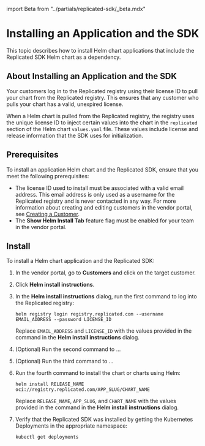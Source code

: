 import Beta from "../partials/replicated-sdk/_beta.mdx"

# Installing an Application and the SDK

This topic describes how to install Helm chart applications that include the Replicated SDK Helm chart as a dependency.

<Beta/>

## About Installing an Application and the SDK

Your customers log in to the Replicated registry using their license ID to pull your chart from the Replicated registry. This ensures that any customer who pulls your chart has a valid, unexpired license.

When a Helm chart is pulled from the Replicated registry, the registry uses the unique license ID to inject certain values into the chart in the `replicated` section of the Helm chart `values.yaml` file. These values include license and release information that the SDK uses for initialization.

## Prerequisites

To install an application Helm chart and the Replicated SDK, ensure that you meet the following prerequisites:

* The license ID used to install must be associated with a valid email address. This email address is only used as a username for the Replicated registry and is never contacted in any way. For more information about creating and editing customers in the vendor portal, see [Creating a Customer](/vendor/releases-creating-customer).
* The **Show Helm Install Tab** feature flag must be enabled for your team in the vendor portal.

## Install

To install a Helm chart application and the Replicated SDK:

1. In the vendor portal, go to **Customers** and click on the target customer.

1. Click **Helm install instructions**.

1. In the **Helm install instructions** dialog, run the first command to log into the Replicated registry:

   ```
   helm registry login registry.replicated.com --username EMAIL_ADDRESS --password LICENSE_ID
   ```
   Replace `EMAIL_ADDRESS` and `LICENSE_ID` with the values provided in the command in the **Helm install instructions** dialog.

1. (Optional) Run the second command to ...

1. (Optional) Run the third command to ...

1. Run the fourth command to install the chart or charts using Helm:

    ```
    helm install RELEASE_NAME oci://registry.replicated.com/APP_SLUG/CHART_NAME
    ```
    Replace `RELEASE_NAME`, `APP_SLUG`, and `CHART_NAME` with the values provided in the command in the **Helm install instructions** dialog.

1. Verify that the Replicated SDK was installed by getting the Kubernetes Deployments in the appropriate namespace:

   ```
   kubectl get deployments
   ```